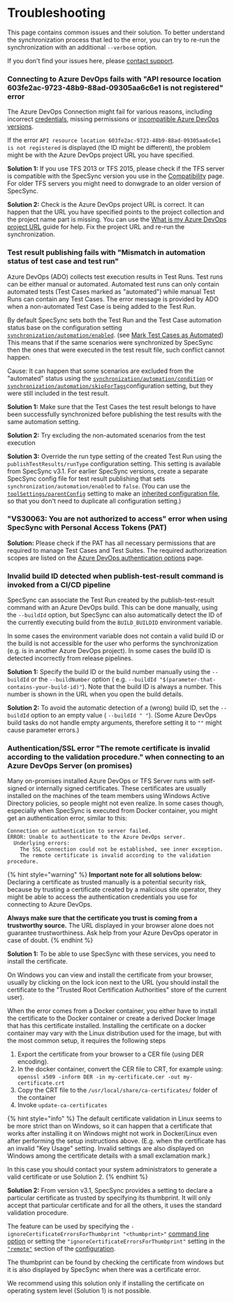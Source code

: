# Troubleshooting

This page contains common issues and their solution. To better understand the synchronization process that led to the error, you can try to re-run the synchronization with an additional `--verbose` option.

If you don't find your issues here, please [contact support](specsync-support.md).

### Connecting to Azure DevOps fails with "API resource location 603fe2ac-9723-48b9-88ad-09305aa6c6e1 is not&#xD; registered" error

The Azure DevOps Connection might fail for various reasons, including incorrect [credentials](../features/general-features/tfs-authentication-options.md), missing permissions or [incompatible Azure DevOps versions](../reference/compatibility.md).&#x20;

If the error `API resource location 603fe2ac-9723-48b9-88ad-09305aa6c6e1 is not
 registered` is displayed (the ID might be different), the problem might be with the Azure DevOps project URL you have specified.

**Solution 1:** If you use TFS 2013 or TFS 2015, please check if the TFS server is compatible with the SpecSync version you use in the [Compatibility](../reference/compatibility.md) page. For older TFS servers you might need to donwgrade to an older version of SpecSync.

**Solution 2:** Check is the Azure DevOps project URL is correct. It can happen that the URL you have specified points to the project collection and the project name part is missing. You can use the [What is my Azure DevOps project URL](../important-concepts/what-is-my-tfs-project-url.md) guide for help. Fix the project URL and re-run the synchronization.

### Test result publishing fails with "Mismatch in automation status of test case and test run"

Azure DevOps (ADO) collects test execution results in Test Runs. Test runs can be either manual or automated. Automated test runs can only contain automated tests (Test Cases marked as "automated") while manual Test Runs can contain any Test Cases. The error message is provided by ADO when a non-automated Test Case is being added to the Test Run.

By default SpecSync sets both the Test Run and the Test Case automation status base on the configuration setting [`synchronization/automation/enabled`](../reference/configuration/configuration-synchronization/configuration-synchronization-automation.md). (see [Mark Test Cases as Automated](../features/push-features/mark-test-cases-as-automated.md)) This means that if the same scenarios were synchronized by SpecSync then the ones that were executed in the test result file, such conflict cannot happen.

Cause: It can happen that some scenarios are excluded from the "automated" status using the [`synchronization/automation/condition`](../reference/configuration/configuration-synchronization/configuration-synchronization-automation.md) or [`synchronization/automation/skipForTags`](../reference/configuration/configuration-synchronization/configuration-synchronization-automation.md)configuration setting, but they were still included in the test result.&#x20;

**Solution 1:** Make sure that the Test Cases the test result belongs to have been successfully synchronized before publishing the test results with the same automation setting.

**Solution 2:** Try excluding the non-automated scenarios from the test execution

**Solution 3:** Override the run type setting of the created Test Run using the `publishTestResults/runType` configuration setting. This setting is available from SpecSync v3.1. For earlier SpecSync versions, create a separate SpecSync config file for test result publishing that sets `synchronization/automation/enabled` to `false`. (You can use the [`toolSettings/parentConfig`](../reference/configuration/configuration-toolsettings.md) setting to make an [inherited configuration file](../features/general-features/hierarchical-configuration-files.md), so that you don't need to duplicate all configuration setting.)

### "VS30063: You are not authorized to access" error when using SpecSync with Personal Access Tokens (PAT)

**Solution:** Please check if the PAT has all necessary permissions that are required to manage Test Cases and Test Suites. The required authorizeation scopes are listed on the [Azure DevOps authentication options](../features/general-features/tfs-authentication-options.md#authorization-scopes-required-for-personal-access-tokens) page.

### Invalid build ID detected when publish-test-result command is invoked from a CI/CD pipeline

SpecSync can associate the Test Run created by the publish-test-result command with an Azure DevOps build. This can be done manually, using the `--buildId` option, but SpecSync can also automatically detect the ID of the currently executing build from the `BUILD_BUILDID` environment variable.&#x20;

In some cases the environment variable does not contain a valid build ID or the build is not accessible for the user who performs the synchronization (e.g. is in another Azure DevOps project). In some cases the build ID is detected incorrectly from release pipelines.

**Solution 1:** Specify the build ID or the build number manually using the `--buildId` or the `--buildNumber` option ( e.g. `--buildId "$(parameter-that-contains-your-build-id)"`). Note that the build ID is always a number. This number is shown in the URL when you open the build details.&#x20;

**Solution 2:** To avoid the automatic detection of a (wrong) build ID, set the `--buildId` option to an empty value (  `--buildId " "`). (Some Azure DevOps build tasks do not handle empty arguments, therefore setting it to `""` might cause parameter errors.)

### Authentication/SSL error "The remote certificate is invalid according to the validation procedure." when connecting to an Azure DevOps Server (on promises)

Many on-promises installed Azure DevOps or TFS Server runs with self-signed or internally signed certificates. These certificates are usually installed on the machines of the team members using Windows Active Directory policies, so people might not even realize. In some cases though, especially when SpecSync is executed from Docker container, you might get an authentication error, similar to this:

```
Connection or authentication to server failed.
ERROR: Unable to authenticate to the Azure DevOps server.
  Underlying errors:
    The SSL connection could not be established, see inner exception.
    The remote certificate is invalid according to the validation procedure.
```

{% hint style="warning" %}
**Important note for all solutions below:** Declaring a certificate as trusted manually is a potential security risk, because by trusting a certificate created by a malicious site operator, they might be able to access the authentication credentials you use for connecting to Azure DevOps.

**Always make sure that the certificate you trust is coming from a trustworthy source.** The URL displayed in your browser alone does not guarantee trustworthiness. Ask help from your Azure DevOps operator in case of doubt.
{% endhint %}

**Solution 1:** To be able to use SpecSync with these services, you need to install the certificate.&#x20;

On Windows you can view and install the certificate from your browser, usually by clicking on the lock icon next to the URL (you should install the certificate to the "Trusted Root Certification Authorities" store of the current user).&#x20;

When the error comes from a Docker container, you either have to install the certificate to the Docker container or create a derived Docker Image that has this certificate installed. Installing the certificate on a docker container may vary with the Linux distribution used for the image, but with the most common setup, it requires the following steps

1. Export the certificate from your browser to a CER file (using DER encoding).
2. In the docker container, convert the CER file to CRT, for example using:\
   `openssl x509 -inform DER -in my-certificate.cer -out my-certificate.crt`
3. Copy the CRT file to the `/usr/local/share/ca-certificates/` folder of the container
4. Invoke `update-ca-certificates`

{% hint style="info" %}
The default certificate validation in Linux seems to be more strict than on Windows, so it can happen that a certificate that works after installing it on Windows might not work in Docker/Linux even after performing the setup instructions above. (E.g. when the certificate has an invalid "Key Usage" setting. Invalid settings are also displayed on Windows among the certificate details with a small exclamation mark.)

In this case you should contact your system administrators to generate a valid certificate or use Solution 2.
{% endhint %}

**Solution 2:** From version v3.1, SpecSync provides a setting to declare a particular certificate as trusted by specifying its thumbprint. It will only accept that particular certificate and for all the others, it uses the standard validation procedure.

The feature can be used by specifying the&#x20;
`-ignoreCertificateErrorsForThumbprint "<thumbprint>"`  [command line option](../reference/command-line-reference/) or setting the `"ignoreCertificateErrorsForThumbprint"` setting in the [`"remote"`](../reference/configuration/configuration-remote.md) section of the [configuration](../reference/configuration/).

The thumbprint can be found by checking the certificate from windows but it is also displayed by SpecSync when there was a certificate error.

We recommend using this solution only if installing the certificate on operating system level (Solution 1) is not possible.
